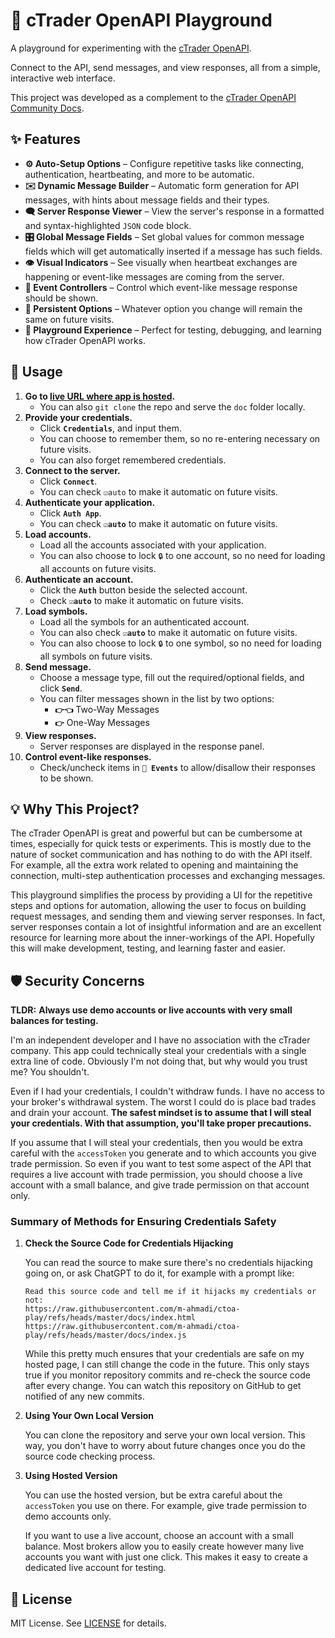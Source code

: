 # 🎠 cTrader OpenAPI Playground

A playground for experimenting with the
[cTrader OpenAPI](https://help.ctrader.com/open-api/).

Connect to the API, send messages, and view responses, all from a simple,
interactive web interface.

This project was developed as a complement to the
[cTrader OpenAPI Community Docs](https://m-ahmadi.github.io/ctoa/).

## ✨ Features

- **⚙️ Auto-Setup Options** – Configure repetitive tasks like connecting,
  authentication, heartbeating, and more to be automatic.
- **✉️ Dynamic Message Builder** – Automatic form generation for API messages,
  with hints about message fields and their types.
- **🗨️ Server Response Viewer** – View the server's response in a formatted and
  syntax-highlighted `JSON` code block.
- **🎛️ Global Message Fields** – Set global values for common message fields
  which will get automatically inserted if a message has such fields.
- **👁️ Visual Indicators** – See visually when heartbeat exchanges are happening
  or event-like messages are coming from the server.
- **🔔 Event Controllers** – Control which event-like message response should be
  shown.
- **💾 Persistent Options** – Whatever option you change will remain the same on
  future visits.
- **🎡 Playground Experience** – Perfect for testing, debugging, and learning
  how cTrader OpenAPI works.

## 📖 Usage

1. **Go to
   [live URL where app is hosted](https://m-ahmadi.github.io/ctoa-play).**
   - You can also `git clone` the repo and serve the `doc` folder locally.
2. **Provide your credentials.**
   - Click **`Credentials`**, and input them.
   - You can choose to remember them, so no re-entering necessary on future
     visits.
   - You can also forget remembered credentials.
3. **Connect to the server.**
   - Click **`Connect`**.
   - You can check `☑auto` to make it automatic on future visits.
4. **Authenticate your application.**
   - Click **`Auth App`**.
   - You can check **`☑auto`** to make it automatic on future visits.
5. **Load accounts.**
   - Load all the accounts associated with your application.
   - You can also choose to lock `🔒` to one account, so no need for loading all
     accounts on future visits.
6. **Authenticate an account.**
   - Click the **`Auth`** button beside the selected account.
   - Check **`☑auto`** to make it automatic on future visits.
7. **Load symbols.**
   - Load all the symbols for an authenticated account.
   - You can also check **`☑auto`** to make it automatic on future visits.
   - You can also choose to lock `🔒` to one symbol, so no need for loading all
     symbols on future visits.
8. **Send message.**
   - Choose a message type, fill out the required/optional fields, and click
     **`Send`**.
   - You can filter messages shown in the list by two options:
     - **`👉👈`** Two-Way Messages
     - **`👉`** One-Way Messages
9. **View responses.**
   - Server responses are displayed in the response panel.
10. **Control event-like responses.**
    - Check/uncheck items in **`🔔 Events`** to allow/disallow their responses
      to be shown.

## 💡 Why This Project?

The cTrader OpenAPI is great and powerful but can be cumbersome at times,
especially for quick tests or experiments. This is mostly due to the nature of
socket communication and has nothing to do with the API itself. For example, all
the extra work related to opening and maintaining the connection, multi-step
authentication processes and exchanging messages.

This playground simplifies the process by providing a UI for the repetitive
steps and options for automation, allowing the user to focus on building request
messages, and sending them and viewing server responses. In fact, server
responses contain a lot of insightful information and are an excellent resource
for learning more about the inner-workings of the API. Hopefully this will make
development, testing, and learning faster and easier.

## 🛡️ Security Concerns

**TLDR:** **Always use demo accounts or live accounts with very small balances
for testing.**

I'm an independent developer and I have no association with the cTrader company.
This app could technically steal your credentials with a single extra line of
code. Obviously I'm not doing that, but why would you trust me? You shouldn't.

Even if I had your credentials, I couldn't withdraw funds. I have no access to
your broker's withdrawal system. The worst I could do is place bad trades and
drain your account. **The safest mindset is to assume that I will steal your
credentials. With that assumption, you'll take proper precautions.**

If you assume that I will steal your credentials, then you would be extra
careful with the `accessToken` you generate and to which accounts you give trade
permission. So even if you want to test some aspect of the API that requires a
live account with trade permission, you should choose a live account with a
small balance, and give trade permission on that account only.

### Summary of Methods for Ensuring Credentials Safety

1. **Check the Source Code for Credentials Hijacking**

   You can read the source to make sure there's no credentials hijacking going
   on, or ask ChatGPT to do it, for example with a prompt like:

   ```
   Read this source code and tell me if it hijacks my credentials or not:
   https://raw.githubusercontent.com/m-ahmadi/ctoa-play/refs/heads/master/docs/index.html
   https://raw.githubusercontent.com/m-ahmadi/ctoa-play/refs/heads/master/docs/index.js
   ```

   While this pretty much ensures that your credentials are safe on my hosted
   page, I can still change the code in the future. This only stays true if you
   monitor repository commits and re-check the source code after every change.
   You can watch this repository on GitHub to get notified of any new commits.

2. **Using Your Own Local Version**

   You can clone the repository and serve your own local version. This way, you
   don't have to worry about future changes once you do the source code checking
   process.

3. **Using Hosted Version**

   You can use the hosted version, but be extra careful about the `accessToken`
   you use on there. For example, give trade permission to demo accounts only.

   If you want to use a live account, choose an account with a small balance.
   Most brokers allow you to easily create however many live accounts you want
   with just one click. This makes it easy to create a dedicated live account
   for testing.

## 📜 License

MIT License. See [LICENSE](./LICENSE) for details.
